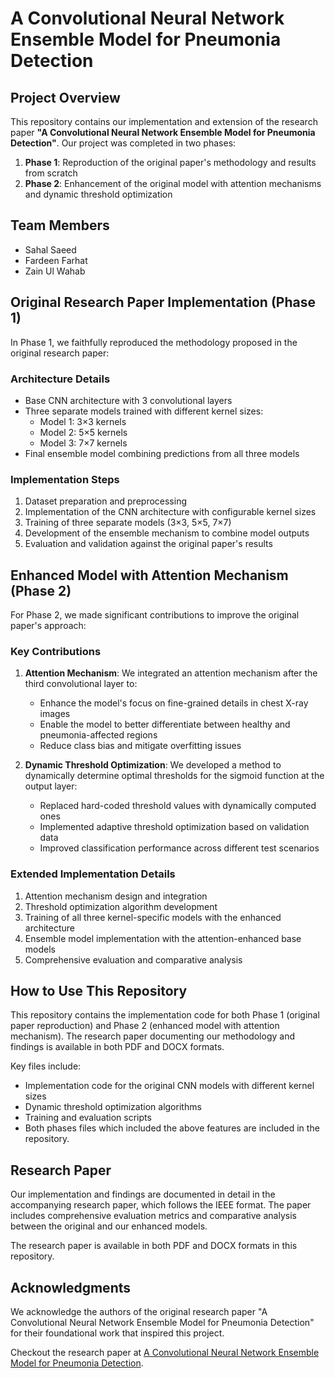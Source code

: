 # A Convolutional Neural Network Ensemble Model for Pneumonia Detection

## Project Overview

This repository contains our implementation and extension of the research paper **"A Convolutional Neural Network Ensemble Model for Pneumonia Detection"**. Our project was completed in two phases:

1. **Phase 1**: Reproduction of the original paper's methodology and results from scratch
2. **Phase 2**: Enhancement of the original model with attention mechanisms and dynamic threshold optimization

## Team Members

- Sahal Saeed
- Fardeen Farhat
- Zain Ul Wahab

## Original Research Paper Implementation (Phase 1)

In Phase 1, we faithfully reproduced the methodology proposed in the original research paper:

### Architecture Details

- Base CNN architecture with 3 convolutional layers
- Three separate models trained with different kernel sizes:
  - Model 1: 3×3 kernels
  - Model 2: 5×5 kernels
  - Model 3: 7×7 kernels
- Final ensemble model combining predictions from all three models

### Implementation Steps

1. Dataset preparation and preprocessing
2. Implementation of the CNN architecture with configurable kernel sizes
3. Training of three separate models (3×3, 5×5, 7×7)
4. Development of the ensemble mechanism to combine model outputs
5. Evaluation and validation against the original paper's results

## Enhanced Model with Attention Mechanism (Phase 2)

For Phase 2, we made significant contributions to improve the original paper's approach:

### Key Contributions

1. **Attention Mechanism**: We integrated an attention mechanism after the third convolutional layer to:
   - Enhance the model's focus on fine-grained details in chest X-ray images
   - Enable the model to better differentiate between healthy and pneumonia-affected regions
   - Reduce class bias and mitigate overfitting issues

2. **Dynamic Threshold Optimization**: We developed a method to dynamically determine optimal thresholds for the sigmoid function at the output layer:
   - Replaced hard-coded threshold values with dynamically computed ones
   - Implemented adaptive threshold optimization based on validation data
   - Improved classification performance across different test scenarios

### Extended Implementation Details

1. Attention mechanism design and integration
2. Threshold optimization algorithm development
3. Training of all three kernel-specific models with the enhanced architecture
4. Ensemble model implementation with the attention-enhanced base models
5. Comprehensive evaluation and comparative analysis

## How to Use This Repository

This repository contains the implementation code for both Phase 1 (original paper reproduction) and Phase 2 (enhanced model with attention mechanism). The research paper documenting our methodology and findings is available in both PDF and DOCX formats.

Key files include:
- Implementation code for the original CNN models with different kernel sizes
- Dynamic threshold optimization algorithms
- Training and evaluation scripts
- Both phases files which included the above features are included in the repository.


## Research Paper

Our implementation and findings are documented in detail in the accompanying research paper, which follows the IEEE format. The paper includes comprehensive evaluation metrics and comparative analysis between the original and our enhanced models.

The research paper is available in both PDF and DOCX formats in this repository.

## Acknowledgments

We acknowledge the authors of the original research paper "A Convolutional Neural Network Ensemble Model for Pneumonia Detection" for their foundational work that inspired this project.

Checkout the research paper at [A Convolutional Neural Network Ensemble Model for Pneumonia Detection](https://www.sciencedirect.com/science/article/pii/S2772442523000436).
